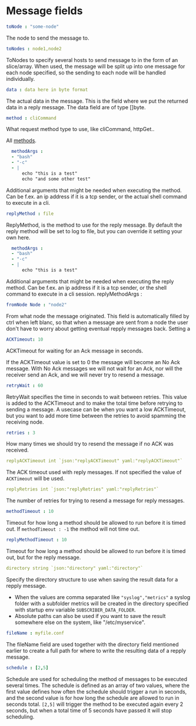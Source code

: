 # Message fields

```yaml
toNode : "some-node"
```

The node to send the message to.

```yaml
toNodes : node1,node2
```

ToNodes to specify several hosts to send message to in the form of an slice/array. When used, the message will be split up into one message for each node specified, so the sending to each node will be handled individually.

```yaml
data : data here in byte format
```

The actual data in the message. This is the field where we put the returned data in a reply message. The data field are of type []byte.

```yaml
method : cliCommand
```

What request method type to use, like cliCommand, httpGet..

All [methods](./core_request_methods.md).

```yaml
  methodArgs :
  - "bash"
  - "-c"
  - |
      echo "this is a test"
      echo "and some other test"
```

Additional arguments that might be needed when executing the method. Can be f.ex. an ip address if it is a tcp sender, or the actual shell command to execute in a cli.

```yaml
replyMethod : file
```

ReplyMethod, is the method to use for the reply message. By default the reply method will be set to log to file, but you can override it setting your own here.

```yaml
  methodArgs :
  - "bash"
  - "-c"
  - |
      echo "this is a test"
```

Additional arguments that might be needed when executing the reply method. Can be f.ex. an ip address if it is a tcp sender, or the shell command to execute in a cli session.
replyMethodArgs :

```yaml
fromNode Node : "node2"
```

From what node the message originated. This field is automatically filled by ctrl when left blanc, so that when a message are sent from a node the user don't have to worry about getting eventual repply messages back.
Setting a

```yaml
ACKTimeout: 10 
```

ACKTimeout for waiting for an Ack message in seconds.

If the ACKTimeout value is set to 0 the message will become an No Ack message. With No Ack messages we will not wait for an Ack, nor will the receiver send an Ack, and we will never try to resend a message.

```yaml
retryWait : 60
```

RetryWait specifies the time in seconds to wait between retries. This value is added to the ACKTimeout and to make the total time before retrying to sending a message. A usecase can be when you want a low ACKTimeout, but you want to add more time between the retries to avoid spamming the receiving node. 

```yaml
retries : 3
```

How many times we should try to resend the message if no ACK was received.

```yaml
replyACKTimeout int `json:"replyACKTimeout" yaml:"replyACKTimeout"`
```

The ACK timeout used with reply messages. If not specified the value of `ACKTimeout` will be used.

```yaml
replyRetries int `json:"replyRetries" yaml:"replyRetries"`
```

The number of retries for trying to resend a message for reply messages.

```yaml
methodTimeout : 10
```

Timeout for how long a method should be allowed to run before it is timed out.
If `methodTimeout : -1` the method will not time out.

```yaml
replyMethodTimeout : 10
```

Timeout for how long a method should be allowed to run before it is timed out, but for the reply message.

```yaml
directory string `json:"directory" yaml:"directory"`
```

Specify the directory structure to use when saving the result data for a repply message.

- When the values are comma separated like `"syslog","metrics"` a syslog folder with a subfolder metrics will be created in the directory specified with startup env variable `SUBSCRIBER_DATA_FOLDER`.
- Absolute paths can also be used if you want to save the result somewhere else on the system, like "/etc/myservice".

```yaml
fileName : myfile.conf
```

The fileName field are used together with the directory field mentioned earlier to create a full path for where to write the resulting data of a repply message.

```yaml
schedule : [2,5]
```

Schedule are used for scheduling the method of messages to be executed several times. The schedule is defined as an array of two values, where the first value defines how often the schedule should trigger a run in seconds, and the second value is for how long the schedule are allowed to run in seconds total. `[2,5]` will trigger the method to be executed again every 2 seconds, but when a total time of 5 seconds have passed it will stop scheduling.
